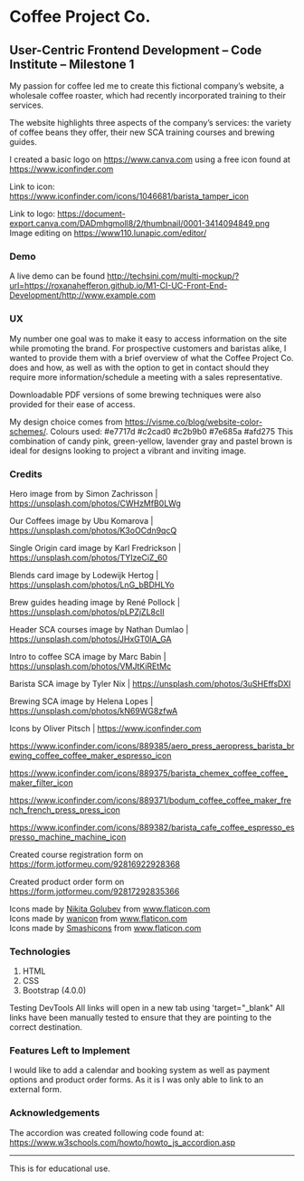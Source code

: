 <h1>Coffee Project Co.</h1>
<h2>User-Centric Frontend Development – Code Institute – Milestone 1</h2>

My passion for coffee led me to create this fictional company’s website, a wholesale coffee roaster, which had recently incorporated training to their services.

The website highlights three aspects of the company’s services: the variety of coffee beans they offer, their new SCA training courses and brewing guides.

I created a basic logo on https://www.canva.com using a free icon found at https://www.iconfinder.com

Link to icon: https://www.iconfinder.com/icons/1046681/barista_tamper_icon

Link to logo: https://document-export.canva.com/DADmhgmoll8/2/thumbnail/0001-3414094849.png
Image editing on https://www110.lunapic.com/editor/

<h3>Demo</h3>

A live demo can be found http://techsini.com/multi-mockup/?url=https://roxanahefferon.github.io/M1-CI-UC-Front-End-Development/http://www.example.com

<h3>UX</h3>

My number one goal was to make it easy to access information on the site while promoting the brand.
For prospective customers and baristas alike, I wanted to provide them with a brief overview of what the Coffee Project Co. does and how, as well as with the option to get in contact should they require more information/schedule a meeting with a sales representative.

Downloadable PDF versions of some brewing techniques were also provided for their ease of access.

My design choice comes from https://visme.co/blog/website-color-schemes/.
Colours used: #e7717d #c2cad0 #c2b9b0 #7e685a #afd275
This combination of candy pink, green-yellow, lavender gray and pastel brown is ideal for designs looking to project a vibrant and inviting image.

<h3>Credits</h3>

Hero image from by Simon Zachrisson | https://unsplash.com/photos/CWHzMfB0LWg

Our Coffees image by Ubu Komarova | https://unsplash.com/photos/K3oOCdn9qcQ

Single Origin card image by Karl Fredrickson | https://unsplash.com/photos/TYIzeCiZ_60

Blends card image by Lodewijk Hertog | https://unsplash.com/photos/LnG_bBDHLYo

Brew guides heading image by René Pollock | https://unsplash.com/photos/pLPZjZL8cII

Header SCA courses image by Nathan Dumlao | https://unsplash.com/photos/JHxGT0lA_GA

Intro to coffee SCA image by Marc Babin | https://unsplash.com/photos/VMJtKiREtMc

Barista SCA image by Tyler Nix | https://unsplash.com/photos/3uSHEffsDXI

Brewing SCA image by Helena Lopes | https://unsplash.com/photos/kN69WG8zfwA

Icons by Oliver Pitsch | https://www.iconfinder.com

https://www.iconfinder.com/icons/889385/aero_press_aeropress_barista_brewing_coffee_coffee_maker_espresso_icon

https://www.iconfinder.com/icons/889375/barista_chemex_coffee_coffee_maker_filter_icon

https://www.iconfinder.com/icons/889371/bodum_coffee_coffee_maker_french_french_press_press_icon

https://www.iconfinder.com/icons/889382/barista_cafe_coffee_espresso_espresso_machine_machine_icon

Created course registration form on https://form.jotformeu.com/92816922928368

Created product order form on https://form.jotformeu.com/92817292835366

<div>Icons made by <a href="https://www.flaticon.com/authors/nikita-golubev" title="Nikita Golubev">Nikita Golubev</a> from <a href="https://www.flaticon.com/"             title="Flaticon">www.flaticon.com</a></div>
<div>Icons made by <a href="https://www.flaticon.com/authors/wanicon" title="wanicon">wanicon</a> from <a href="https://www.flaticon.com/"             title="Flaticon">www.flaticon.com</a></div>
<div>Icons made by <a href="https://www.flaticon.com/authors/smashicons" title="Smashicons">Smashicons</a> from <a href="https://www.flaticon.com/"             title="Flaticon">www.flaticon.com</a></div>

<h3>Technologies</h3>

1.	HTML
2.	CSS
3.	Bootstrap (4.0.0)

</h3>Testing</h3>
DevTools
All links will open in a new tab using 'target="_blank"
All links have been manually tested to ensure that they are pointing to the correct destination.

<h3>Features Left to Implement</h3>

I would like to add a calendar and booking system as well as payment options and product order forms.
As it is I was only able to link to an external form.

<h3>Acknowledgements</h3>

The accordion was created following code found at:
https://www.w3schools.com/howto/howto_js_accordion.asp

---

This is for educational use.

